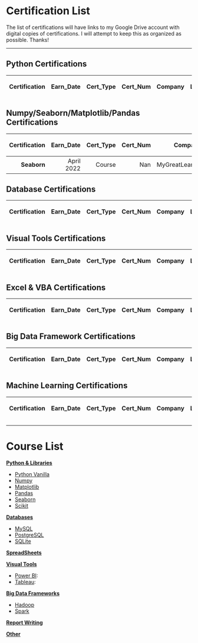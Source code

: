 <h1>Certification List</h1>

The list of certifications will have links to my Google Drive account with digital copies of certifications. I will attempt to keep this as organized as possible. Thanks!

<hr/>

<h2>Python Certifications</h2>

| <p align='center'>Certification</p> | <p align='center'>Earn_Date</p> | <p align='center'>Cert_Type</p> | <p align='center'>Cert_Num</p> | <p align='center'>Company</p> | <p align='center'>Link</p> |
|----:|----:|----:|----:|----:|----:|


<h2>Numpy/Seaborn/Matplotlib/Pandas Certifications</h2>

| <p align='center'>Certification</p> | <p align='center'>Earn_Date</p> | <p align='center'>Cert_Type</p> | <p align='center'>Cert_Num</p> | <p align='center'>Company</p> | <p align='center'>Link</p> |
|----:|----:|----:|----:|----:|----:|
| <b>Seaborn</b> | April 2022 | Course | Nan | MyGreatLearning.com | <a href='https://drive.google.com/file/d/1_nKRihGOZb0xA4dpM_8LQU6TcMvopLPv/view?usp=sharing'>Link</a>

<h2>Database Certifications</h2>

| <p align='center'>Certification</p> | <p align='center'>Earn_Date</p> | <p align='center'>Cert_Type</p> | <p align='center'>Cert_Num</p> | <p align='center'>Company</p> | <p align='center'>Link</p> |
|----:|----:|----:|----:|----:|----:|


<h2>Visual Tools Certifications</h2>

| <p align='center'>Certification</p> | <p align='center'>Earn_Date</p> | <p align='center'>Cert_Type</p> | <p align='center'>Cert_Num</p> | <p align='center'>Company</p> | <p align='center'>Link</p> |
|----:|----:|----:|----:|----:|----:|


<h2>Excel & VBA Certifications</h2>

| <p align='center'>Certification</p> | <p align='center'>Earn_Date</p> | <p align='center'>Cert_Type</p> | <p align='center'>Cert_Num</p> | <p align='center'>Company</p> | <p align='center'>Link</p> |
|----:|----:|----:|----:|----:|----:|


<h2>Big Data Framework Certifications</h2>

| <p align='center'>Certification</p> | <p align='center'>Earn_Date</p> | <p align='center'>Cert_Type</p> | <p align='center'>Cert_Num</p> | <p align='center'>Company</p> | <p align='center'>Link</p> |
|----:|----:|----:|----:|----:|----:|


<h2>Machine Learning Certifications</h2>

| <p align='center'>Certification</p> | <p align='center'>Earn_Date</p> | <p align='center'>Cert_Type</p> | <p align='center'>Cert_Num</p> | <p align='center'>Company</p> | <p align='center'>Link</p> |
|----:|----:|----:|----:|----:|----:|

<hr/>

<h1> Course List </h1>

<b><ins>Python & Libraries</ins></b>

* <u>Python Vanilla</u>
* <u>Numpy</u>
* <u>Matplotlib</u>
* <u>Pandas</u>
* <u>Seaborn</u>
* <u>Scikit</u>

<b><ins>Databases</ins></b>

* <u>MySQL</u>
* <u>PostgreSQL</u>
* <u>SQLite</u>

<b><ins>SpreadSheets</ins></b>

<b><ins>Visual Tools</ins></b>

* <u>Power BI</u>:
* <u>Tableau</u>:

<b><ins>Big Data Frameworks</ins></b>

* <u>Hadoop</u>
* <u>Spark</u>

<b><ins>Report Writing</ins></b>

<b><ins>Other</ins></b>
